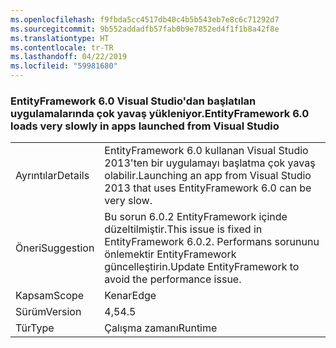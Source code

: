 ```yaml
---
ms.openlocfilehash: f9fbda5cc4517db40c4b5b543eb7e8c6c71292d7
ms.sourcegitcommit: 9b552addadfb57fab0b9e7852ed4f1f1b8a42f8e
ms.translationtype: HT
ms.contentlocale: tr-TR
ms.lasthandoff: 04/22/2019
ms.locfileid: "59981680"
---
```

### <a name="entityframework-60-loads-very-slowly-in-apps-launched-from-visual-studio"></a><span data-ttu-id="f58f3-101">EntityFramework 6.0 Visual Studio'dan başlatılan uygulamalarında çok yavaş yükleniyor.</span><span class="sxs-lookup"><span data-stu-id="f58f3-101">EntityFramework 6.0 loads very slowly in apps launched from Visual Studio</span></span>

|   |   |
|---|---|
|<span data-ttu-id="f58f3-102">Ayrıntılar</span><span class="sxs-lookup"><span data-stu-id="f58f3-102">Details</span></span>|<span data-ttu-id="f58f3-103">EntityFramework 6.0 kullanan Visual Studio 2013'ten bir uygulamayı başlatma çok yavaş olabilir.</span><span class="sxs-lookup"><span data-stu-id="f58f3-103">Launching an app from Visual Studio 2013 that uses EntityFramework 6.0 can be very slow.</span></span>|
|<span data-ttu-id="f58f3-104">Öneri</span><span class="sxs-lookup"><span data-stu-id="f58f3-104">Suggestion</span></span>|<span data-ttu-id="f58f3-105">Bu sorun 6.0.2 EntityFramework içinde düzeltilmiştir.</span><span class="sxs-lookup"><span data-stu-id="f58f3-105">This issue is fixed in EntityFramework 6.0.2.</span></span> <span data-ttu-id="f58f3-106">Performans sorununu önlemektir EntityFramework güncelleştirin.</span><span class="sxs-lookup"><span data-stu-id="f58f3-106">Update EntityFramework to avoid the performance issue.</span></span>|
|<span data-ttu-id="f58f3-107">Kapsam</span><span class="sxs-lookup"><span data-stu-id="f58f3-107">Scope</span></span>|<span data-ttu-id="f58f3-108">Kenar</span><span class="sxs-lookup"><span data-stu-id="f58f3-108">Edge</span></span>|
|<span data-ttu-id="f58f3-109">Sürüm</span><span class="sxs-lookup"><span data-stu-id="f58f3-109">Version</span></span>|<span data-ttu-id="f58f3-110">4,5</span><span class="sxs-lookup"><span data-stu-id="f58f3-110">4.5</span></span>|
|<span data-ttu-id="f58f3-111">Tür</span><span class="sxs-lookup"><span data-stu-id="f58f3-111">Type</span></span>|<span data-ttu-id="f58f3-112">Çalışma zamanı</span><span class="sxs-lookup"><span data-stu-id="f58f3-112">Runtime</span></span>|
